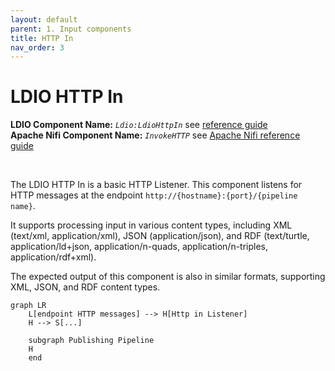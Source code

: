 ```yaml
---
layout: default
parent: 1. Input components
title: HTTP In
nav_order: 3
---
```


# LDIO HTTP In

<b>LDIO Component Name:</b> <i>`Ldio:LdioHttpIn`</i> see [reference guide]() <br>
<b>Apache Nifi Component Name:</b> <i>`InvokeHTTP`</i> see [Apache Nifi reference guide]()

<br>

The LDIO HTTP In is a basic HTTP Listener. This component listens for HTTP messages at the endpoint `http://{hostname}:{port}/{pipeline name}`.

It supports processing input in various content types, including XML (text/xml, application/xml), JSON (application/json), and RDF (text/turtle, application/ld+json, application/n-quads, application/n-triples, application/rdf+xml).

The expected output of this component is also in similar formats, supporting XML, JSON, and RDF content types.

```mermaid
graph LR
    L[endpoint HTTP messages] --> H[Http in Listener]
    H --> S[...]

    subgraph Publishing Pipeline
    H
    end
```

